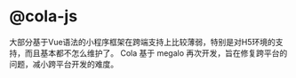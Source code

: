 # @cola-js

大部分基于Vue语法的小程序框架在跨端支持上比较薄弱，特别是对H5环境的支持，而且基本都不怎么维护了。
Cola 基于 megalo 再次开发，旨在修复跨平台的问题，减小跨平台开发的难度。